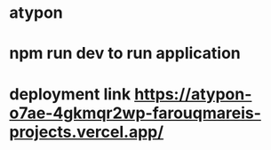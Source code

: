 # atypon

# npm run dev to run application

# deployment link https://atypon-o7ae-4gkmqr2wp-farouqmareis-projects.vercel.app/
